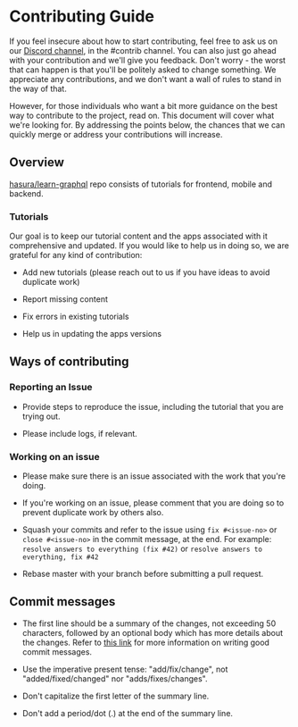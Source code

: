 # Contributing Guide

If you feel insecure about how to start contributing, feel free to ask us on our [Discord channel](https://discordapp.com/invite/hasura), in the #contrib channel. You can also just go ahead with your contribution and we'll give you feedback. Don't worry - the worst that can happen is that you'll be politely asked to change something. We appreciate any contributions, and we don't want a wall of rules to stand in the way of that. 

However, for those individuals who want a bit more guidance on the best way to contribute to the project, read on. This document will cover what we're looking for. By addressing the points below, the chances that we
can quickly merge or address your contributions will increase.

## Overview

[hasura/learn-graphql](https://github.com/hasura/learn-graphql) repo consists of tutorials for frontend, mobile and backend.

### Tutorials

Our goal is to keep our tutorial content and the apps associated with it comprehensive and updated. If you would like to help us in doing so, we are grateful for any kind of contribution:

- Add new tutorials (please reach out to us if you have ideas to avoid duplicate work)

- Report missing content

- Fix errors in existing tutorials

- Help us in updating the apps versions

## Ways of contributing

### Reporting an Issue

- Provide steps to reproduce the issue, including the tutorial that you are trying out.

- Please include logs, if relevant.

### Working on an issue

- Please make sure there is an issue associated with the work that you're doing.

- If you're working on an issue, please comment that you are doing so to prevent duplicate work by others also.

- Squash your commits and refer to the issue using `fix #<issue-no>` or `close
  #<issue-no>` in the commit message, at the end.
  For example: `resolve answers to everything (fix #42)` or `resolve answers to everything, fix #42`

- Rebase master with your branch before submitting a pull request.

## Commit messages

- The first line should be a summary of the changes, not exceeding 50
  characters, followed by an optional body which has more details about the
  changes. Refer to [this link](https://github.com/erlang/otp/wiki/writing-good-commit-messages)
  for more information on writing good commit messages.

- Use the imperative present tense: "add/fix/change", not "added/fixed/changed" nor "adds/fixes/changes".

- Don't capitalize the first letter of the summary line.

- Don't add a period/dot (.) at the end of the summary line.
